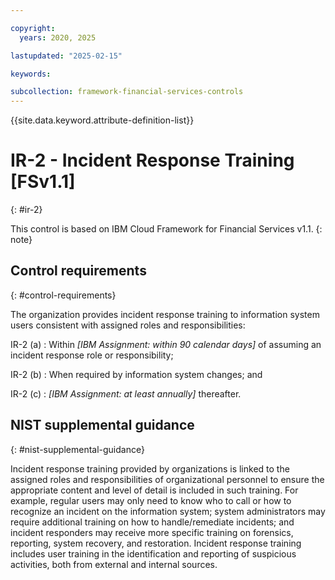 ```yaml
---

copyright:
  years: 2020, 2025

lastupdated: "2025-02-15"

keywords:

subcollection: framework-financial-services-controls
---
```


{{site.data.keyword.attribute-definition-list}}

               
# IR-2 - Incident Response Training [FSv1.1]
{: #ir-2}

This control is based on IBM Cloud Framework for Financial Services v1.1.
{: note}


## Control requirements
{: #control-requirements}

The organization provides incident response training to information system users consistent with assigned roles and responsibilities:

IR-2 (a)
    : Within _[IBM Assignment: within 90 calendar days]_ of assuming an incident response role or responsibility;

IR-2 (b)
    : When required by information system changes; and

IR-2 (c)
    : _[IBM Assignment: at least annually]_ thereafter.

## NIST supplemental guidance
{: #nist-supplemental-guidance}

Incident response training provided by organizations is linked to the assigned roles and responsibilities of organizational personnel to ensure the appropriate content and level of detail is included in such training. For example, regular users may only need to know who to call or how to recognize an incident on the information system; system administrators may require additional training on how to handle/remediate incidents; and incident responders may receive more specific training on forensics, reporting, system recovery, and restoration. Incident response training includes user training in the identification and reporting of suspicious activities, both from external and internal sources.





